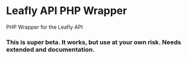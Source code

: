 Leafly API PHP Wrapper
======================

PHP Wrapper for the Leafly API

### This is super beta. It works, but use at your own risk. Needs extended and documentation.